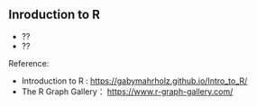 ## Inroduction to R

* ??
* ??

Reference:
* Introduction to R : https://gabymahrholz.github.io/Intro_to_R/
* The R Graph Gallery： https://www.r-graph-gallery.com/